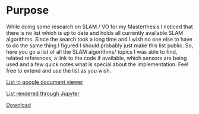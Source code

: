 # Purpose
While doing some research on SLAM / VO for my Masterthesis I noticed that there
is no list which is up to date and holds all currently available SLAM
algorithms. Since the search took a long time and I wish no one else to have to
do the same thing I figured I should probably just make this list public. So,
here you go a list of all the SLAM algorithms/ topics I was able to find,
related references, a link to the code if available, which sensors are being used
and a few quick notes what is special about the implementation. Feel free to extend and
use the list as you wish.

[List in google document viewer](https://docs.google.com/viewer?url=https://raw.githubusercontent.com/kafendt/List-of-SLAM-VO-algorithms/master/SLAM_table.pdf)

[List rendered through Jupyter](http://nbviewer.jupyter.org/github/kafendt/List-of-SLAM-VO-algorithms/blob/master/SLAM_table.pdf)

[Download](https://raw.githubusercontent.com/kafendt/List-of-SLAM-VO-algorithms/master/SLAM_table.pdf)
